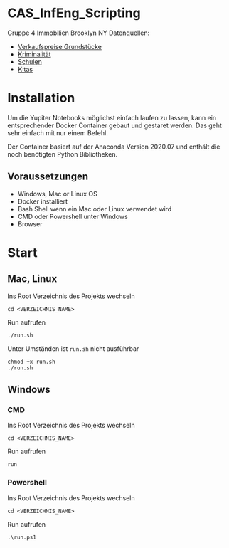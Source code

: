 # CAS_InfEng_Scripting
Gruppe 4 Immobilien Brooklyn NY
Datenquellen:
- [Verkaufspreise Grundstücke](https://www1.nyc.gov/site/finance/taxes/property-rolling-sales-data.page)
- [Kriminalität](https://www1.nyc.gov/site/nypd/stats/crime-statistics/citywide-crime-stats.page)
- [Schulen](https://data.cityofnewyork.us/Education/Brooklyn-Schools/bkjd-kr4k)
- [Kitas](https://data.cityofnewyork.us/Health/Childcare-Centers/tdif-34xu)

# Installation

Um die Yupiter Notebooks möglichst einfach laufen zu lassen, kann ein entsprechender Docker Container gebaut und gestaret werden. Das geht sehr einfach mit nur einem Befehl.

Der Container basiert auf der Anaconda Version 2020.07 und enthält die noch benötigten Python Bibliotheken.

## Voraussetzungen

- Windows, Mac or Linux OS
- Docker installiert
- Bash Shell wenn ein Mac oder Linux verwendet wird
- CMD oder Powershell unter Windows
- Browser
# Start

## Mac, Linux

Ins Root Verzeichnis des Projekts wechseln

    cd <VERZEICHNIS_NAME>

Run aufrufen

    ./run.sh

Unter Umständen ist `run.sh` nicht ausführbar

    chmod +x run.sh
    ./run.sh

## Windows

### CMD

Ins Root Verzeichnis des Projekts wechseln

    cd <VERZEICHNIS_NAME>

Run aufrufen

    run

### Powershell

Ins Root Verzeichnis des Projekts wechseln

    cd <VERZEICHNIS_NAME>

Run aufrufen

    .\run.ps1